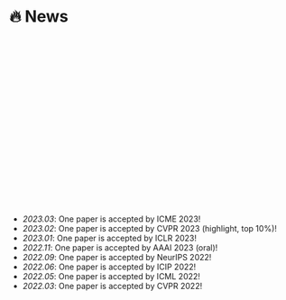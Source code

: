 # 🔥 News


<div style="height:300px;overflow-y:auto"></div>
  
- *2023.03*: One paper is accepted by ICME 2023!
- *2023.02*: One paper is accepted by CVPR 2023 (highlight, top 10%)!
- *2023.01*: One paper is accepted by ICLR 2023!
- *2022.11*: One paper is accepted by AAAI 2023 (oral)!
- *2022.09*: One paper is accepted by NeurIPS 2022!
- *2022.06*: One paper is accepted by ICIP 2022!
- *2022.05*: One paper is accepted by ICML 2022!
- *2022.03*: One paper is accepted by CVPR 2022!
  
</div>

